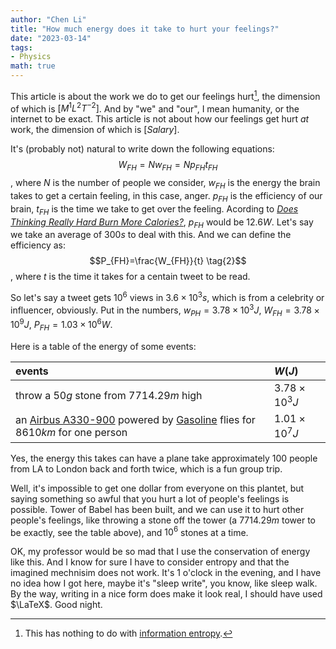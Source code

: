 ```yaml
---
author: "Chen Li"
title: "How much energy does it take to hurt your feelings?"
date: "2023-03-14"
tags: 
- Physics
math: true
---
```


This article is about the work we do to get our feelings hurt[^1], the dimension of which is $[M^1 L^2 T^{-2}]$. And by "we" and "our", I mean humanity, or the internet to be exact. This article is not about how our feelings get hurt _at_ work, the dimension of which is $[Salary]$.

It's (probably not) natural to write down the following equations: $$W_{FH}=N w_{FH}=N p_{FH} t_{FH} \tag{1}$$, where $N$ is the number of people we consider, $w_{FH}$ is the energy the brain takes to get a certain feeling, in this case, anger. $p_{FH}$ is the efficiency of our brain, $t_{FH}$ is the time we take to get over the feeling. Acording to [_Does Thinking Really Hard Burn More Calories?_](https://www.scientificamerican.com/article/thinking-hard-calories/), $p_{FH}$ would be $12.6W$. Let's say we take an average of $300s$ to deal with this. And we can define the efficiency as: $$P_{FH}=\frac{W_{FH}}{t} \tag{2}$$, where $t$ is the time it takes for a centain tweet to be read.

So let's say a tweet gets $10^{6}$ views in $3.6 \times 10^3 s$, which is from a celebrity or influencer, obviously. Put in the numbers, $w_{PH}=3.78 \times 10^3 J$, $W_{FH}=3.78 \times 10^9 J$, $P_{FH}=1.03 \times 10^6 W$.

Here is a table of the energy of some events:

|events|$W(J)$|
|:-|:-|
|throw a $50g$ stone from $7714.29m$ high|$3.78 \times 10^3 J$|
|an [Airbus A330-900](https://en.wikipedia.org/wiki/Fuel_economy_in_aircraft) powered by [Gasoline](https://en.wikipedia.org/wiki/Energy_density) flies for $8610km$ for one person|$1.01 \times 10^7 J$|

Yes, the energy this takes can have a plane take approximately 100 people from LA to London back and forth twice, which is a fun group trip.

Well, it's impossible to get one dollar from everyone on this plantet, but saying something so awful that you hurt a lot of people's feelings is possible. Tower of Babel has been built, and we can use it to hurt other people's feelings, like throwing a stone off the tower (a $7714.29m$ tower to be exactly, see the table above), and $10^6$ stones at a time.

OK, my professor would be so mad that I use the conservation of energy like this. And I know for sure I have to consider entropy and that the imagined mechnisim does not work. It's 1 o'clock in the evening, and I have no idea how I got here, maybe it's "sleep write", you know, like sleep walk. By the way, writing in a nice form does make it look real, I should have used $\LaTeX$. Good night.

[^1]: This has nothing to do with [information entropy](https://en.wikipedia.org/wiki/Entropy_(information_theory) ).